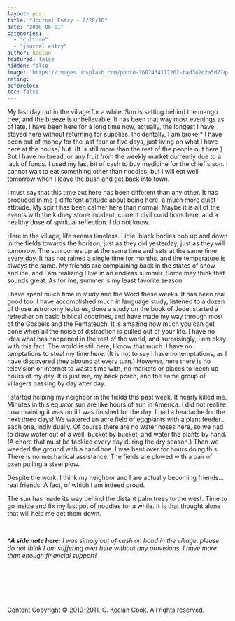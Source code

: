 ```yaml
---
layout: post
title: "Journal Entry - 2/20/10"
date: "2010-06-01"
categories: 
  - "culture"
  - "journal entry"
author: keelan
featured: false
hidden: false
image: "https://images.unsplash.com/photo-1602434177202-bad342c2a5d7?q=80&w=2070&auto=format&fit=crop&ixlib=rb-4.1.0&ixid=M3wxMjA3fDB8MHxwaG90by1wYWdlfHx8fGVufDB8fHx8fA%3D%3D"
rating:
beforetoc:
toc: false
---
```


My last day out in the village for a while. Sun is setting behind the mango tree, and the breeze is unbelievable. It has been that way most evenings as of late. I have been here for a long time now, actually, the longest I have stayed here without returning for supplies. Incidentally, I am broke.\* I have been out of money for the last four or five days, just living on what I have here at the house/ hut. (It is still more than the rest of the people out here.) But I have no bread, or any fruit from the weekly market currently due to a lack of funds. I used my last bit of cash to buy medicine for the chief's son. I cannot wait to eat something other than noodles, but I will eat well tomorrow when I leave the bush and get back into town.

I must say that this time out here has been different than any other. It has produced in me a different attitude about being here, a much more quiet attitude. My spirit has been calmer here than normal. Maybe it is all of the events with the kidney stone incident, current civil conditions here, and a healthy dose of spiritual reflection. I do not know.

Here in the village, life seems timeless. Little, black bodies bob up and down in the fields towards the horizon, just as they did yesterday, just as they will tomorrow. The sun comes up at the same time and sets at the same time every day. It has not rained a single time for months, and the temperature is always the same. My friends are complaining back in the states of snow and ice, and I am realizing I live in an endless summer. Some may think that sounds great. As for me, summer is my least favorite season.

I have spent much time in study and the Word these weeks. It has been real good too. I have accomplished much in language study, listened to a dozen of those astronomy lectures, done a study on the book of Jude, started a refresher on basic biblical doctrines, and have made my way through most of the Gospels and the Pentateuch. It is amazing how much you can get done when all the noise of distraction is pulled out of your life. I have no idea what has happened in the rest of the world, and surprisingly, I am okay with this fact. The world is still here, I know that much. I have no temptations to steal my time here. (It is not to say I have no temptations, as I have discovered they abound at every turn.) However, here there is no television or internet to waste time with, no markets or places to leech up hours of my day. It is just me, my back porch, and the same group of villagers passing by day after day.

I started helping my neighbor in the fields this past week. It nearly killed me. Minutes in this equator sun are like hours of sun in America. I did not realize how draining it was until I was finished for the day. I had a headache for the next three days! We watered an acre field of eggplants with a plant feeder... each one, individually. Of course there are no water hoses here, so we had to draw water out of a well, bucket by bucket, and water the plants by hand. (A chore that must be tackled every day during the dry season.) Then we weeded the ground with a hand hoe. I was bent over for hours doing this. There is no mechanical assistance. The fields are plowed with a pair of oxen pulling a steel plow.

Despite the work, I think my neighbor and I are actually becoming friends... real friends. A fact, of which I am indeed proud.

The sun has made its way behind the distant palm trees to the west. Time to go inside and fix my last pot of noodles for a while. It is that thought alone that will help me get them down.

 

_\*_**_A side note here:_** _I was simply out of cash on hand in the village, please do not think I am suffering over here without any provisions. I have more than enough financial support!_

 

 

 

Content Copyright © 2010-2011, C. Keelan Cook. All rights reserved.
